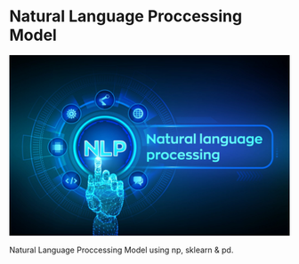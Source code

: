 # Natural Language Proccessing Model

![Tweepy logo](/assets/nlplogo.jpg)


Natural Language Proccessing Model using np, sklearn & pd.
